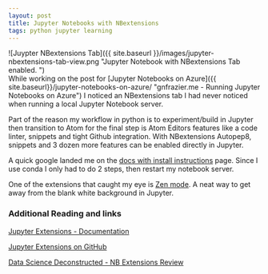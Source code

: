 ```yaml
---
layout: post
title: Jupyter Notebooks with NBextensions
tags: python jupyter learning
---
```


<div class="img_center">
![Juypter NBextensions Tab]({{ site.baseurl }}/images/jupyter-nbextensions-tab-view.png "Jupyter Notebook with NBextensions Tab enabled. ")
</div>
While working on the post for [Jupyter Notebooks on Azure]({{ site.baseurl}}/jupyter-notebooks-on-azure/ "gnfrazier.me - Running Jupyter Notebooks on Azure") I noticed an NBextensions tab I had never noticed when running a local Jupyter Notebook server. 

Part of the reason my workflow in python is to experiment/build in Jupyter then transition to Atom for the final step is Atom Editors features like a code linter, snippets and tight Github integration. With NBextensions Autopep8, snippets and 3 dozen more features can be enabled directly in Jupyter. 

A quick google landed me on the [docs with install instructions](https://github.com/ipython-contrib/jupyter_contrib_nbextensions "GitHub - Jupyer Contrib NBextensions") page. Since I use conda I only had to do 2 steps, then restart my notebook server. 

One of the extensions that caught my eye is [Zen mode](http://www.damian.oquanta.info/posts/zen-mode-extension-for-the-ipython-notebook.html "Damian Oquanta - Zen Mode Extension for IPython"). A neat way to get away from the blank white background in Jupyter. 

### Additional Reading and links

[Jupyter Extensions - Documentation](https://jupyter-contrib-nbextensions.readthedocs.io/en/latest/ "Read the docs - Jupyter Extensions")

[Jupyter Extensions on GitHub](https://github.com/ipython-contrib/jupyter_contrib_nbextensions "GitHub.com - Jupyter NBextensions")

[Data Science Deconstructed - NB Extensions Review](http://datasciencedeconstructed.com/python/2016/11/22/install-jupyter-extensions.html "Data Science Deconstructed - Install Jupyter extensions")

